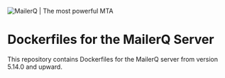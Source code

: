 ![MailerQ | The most powerful MTA](https://media.copernica.com/logos/mailerq-logo.svg "MailerQ | The most powerful MTA")

# Dockerfiles for the MailerQ Server
This repository contains Dockerfiles for the MailerQ server from version 5.14.0 and upward. 
